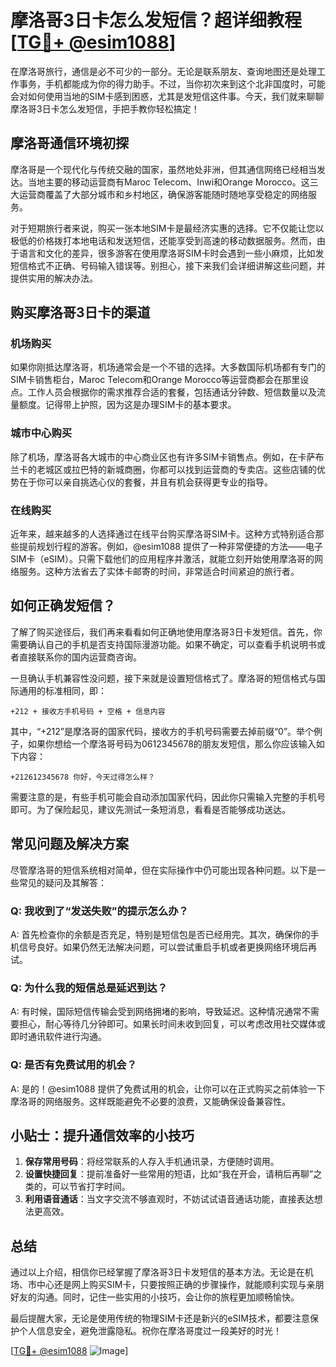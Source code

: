 # 摩洛哥3日卡怎么发短信？超详细教程[[TG💪+ @esim1088](https://t.me/s/esim1088)]

在摩洛哥旅行，通信是必不可少的一部分。无论是联系朋友、查询地图还是处理工作事务，手机都能成为你的得力助手。不过，当你初次来到这个北非国度时，可能会对如何使用当地的SIM卡感到困惑，尤其是发短信这件事。今天，我们就来聊聊摩洛哥3日卡怎么发短信，手把手教你轻松搞定！

## 摩洛哥通信环境初探

摩洛哥是一个现代化与传统交融的国家，虽然地处非洲，但其通信网络已经相当发达。当地主要的移动运营商有Maroc Telecom、Inwi和Orange Morocco。这三大运营商覆盖了大部分城市和乡村地区，确保游客能随时随地享受稳定的网络服务。

对于短期旅行者来说，购买一张本地SIM卡是最经济实惠的选择。它不仅能让您以极低的价格拨打本地电话和发送短信，还能享受到高速的移动数据服务。然而，由于语言和文化的差异，很多游客在使用摩洛哥SIM卡时会遇到一些小麻烦，比如发短信格式不正确、号码输入错误等。别担心，接下来我们会详细讲解这些问题，并提供实用的解决办法。

## 购买摩洛哥3日卡的渠道

### 机场购买
如果你刚抵达摩洛哥，机场通常会是一个不错的选择。大多数国际机场都有专门的SIM卡销售柜台，Maroc Telecom和Orange Morocco等运营商都会在那里设点。工作人员会根据你的需求推荐合适的套餐，包括通话分钟数、短信数量以及流量额度。记得带上护照，因为这是办理SIM卡的基本要求。

### 城市中心购买
除了机场，摩洛哥各大城市的中心商业区也有许多SIM卡销售点。例如，在卡萨布兰卡的老城区或拉巴特的新城商圈，你都可以找到运营商的专卖店。这些店铺的优势在于你可以亲自挑选心仪的套餐，并且有机会获得更专业的指导。

### 在线购买
近年来，越来越多的人选择通过在线平台购买摩洛哥SIM卡。这种方式特别适合那些提前规划行程的游客。例如，@esim1088 提供了一种非常便捷的方法——电子SIM卡（eSIM）。只需下载他们的应用程序并激活，就能立刻开始使用摩洛哥的网络服务。这种方法省去了实体卡邮寄的时间，非常适合时间紧迫的旅行者。

## 如何正确发短信？

了解了购买途径后，我们再来看看如何正确地使用摩洛哥3日卡发短信。首先，你需要确认自己的手机是否支持国际漫游功能。如果不确定，可以查看手机说明书或者直接联系你的国内运营商咨询。

一旦确认手机兼容性没问题，接下来就是设置短信格式了。摩洛哥的短信格式与国际通用的标准相同，即：
```
+212 + 接收方手机号码 + 空格 + 信息内容
```
其中，“+212”是摩洛哥的国家代码，接收方的手机号码需要去掉前缀“0”。举个例子，如果你想给一个摩洛哥号码为0612345678的朋友发短信，那么你应该输入如下内容：
```
+212612345678 你好，今天过得怎么样？
```

需要注意的是，有些手机可能会自动添加国家代码，因此你只需输入完整的手机号即可。为了保险起见，建议先测试一条短消息，看看是否能够成功送达。

## 常见问题及解决方案

尽管摩洛哥的短信系统相对简单，但在实际操作中仍可能出现各种问题。以下是一些常见的疑问及其解答：

### Q: 我收到了“发送失败”的提示怎么办？
A: 首先检查你的余额是否充足，特别是短信包是否已经用完。其次，确保你的手机信号良好。如果仍然无法解决问题，可以尝试重启手机或者更换网络环境后再试。

### Q: 为什么我的短信总是延迟到达？
A: 有时候，国际短信传输会受到网络拥堵的影响，导致延迟。这种情况通常不需要担心，耐心等待几分钟即可。如果长时间未收到回复，可以考虑改用社交媒体或即时通讯软件进行沟通。

### Q: 是否有免费试用的机会？
A: 是的！@esim1088 提供了免费试用的机会，让你可以在正式购买之前体验一下摩洛哥的网络服务。这样既能避免不必要的浪费，又能确保设备兼容性。

## 小贴士：提升通信效率的小技巧

1. **保存常用号码**：将经常联系的人存入手机通讯录，方便随时调用。
2. **设置快捷回复**：提前准备好一些常用的短语，比如“我在开会，请稍后再聊”之类的，可以节省打字时间。
3. **利用语音通话**：当文字交流不够直观时，不妨试试语音通话功能，直接表达想法更高效。

## 总结

通过以上介绍，相信你已经掌握了摩洛哥3日卡发短信的基本方法。无论是在机场、市中心还是网上购买SIM卡，只要按照正确的步骤操作，就能顺利实现与亲朋好友的沟通。同时，记住一些实用的小技巧，会让你的旅程更加顺畅愉快。

最后提醒大家，无论是使用传统的物理SIM卡还是新兴的eSIM技术，都要注意保护个人信息安全，避免泄露隐私。祝你在摩洛哥度过一段美好的时光！

[[TG💪+ @esim1088](https://t.me/s/esim1088) ![Image](https://i.postimg.cc/4NQfJmqS/Snipaste-2025-05-13-00-14-12.png)]